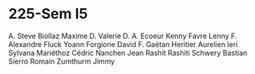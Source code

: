 # 225-Sem I5

A. Steve
Biollaz Maxime
D. Valerie
D. A.
Ecoeur Kenny
Favre Lenny
F. Alexandre
Fluck Yoann
Forgione David
F. Gaëtan
Heritier Aurelien
Ieri Sylvana
Mariéthoz Cédric
Nanchen Jean
Rashit Rashiti
Schwery Bastian
Sierro Romain
Zumthurm Jimmy
